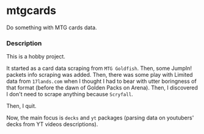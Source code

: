 # mtgcards
Do something with MTG cards data.

### Description

This is a hobby project.

It started as a card data scraping from `MTG Goldfish`. Then, some JumpIn! packets info scraping 
was added. Then, there was some play with Limited data from `17lands.com` when I thought I had to 
bear with utter boringness of that format (before the dawn of Golden Packs on Arena). Then, I 
discovered I don't need to scrape anything because `Scryfall`.

Then, I quit.

Now, the main focus is `decks` and `yt` packages (parsing data on youtubers' decks from YT videos 
descriptions).





